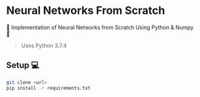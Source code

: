 # Neural Networks From Scratch

🌟 Implementation of Neural Networks from Scratch Using Python &amp; Numpy 🌟

> Uses Python 3.7.4

## Setup 💻

```bash
git clone <url>
pip install -r requirements.txt
```
